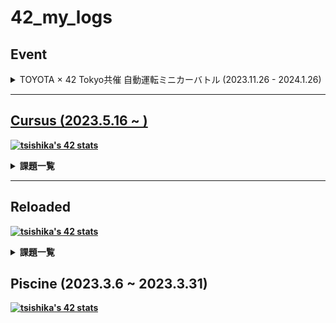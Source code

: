 # 42_my_logs

## Event

<details><summary>TOYOTA × 42 Tokyo共催 自動運転ミニカーバトル (2023.11.26 - 2024.1.26)</summary>
  
### TOYOTA × 42 Tokyo共催 自動運転ミニカーバトル (2023.11.26 - 2024.1.26)
>_⚡️『自動運転ミニカーバトル』開催⚡️
電子制御できるミニカーを作り、レースタイムを競います🚗⏱️_ <br>
URL : <a href ="https://twitter.com/42_tokyo/status/1750825814948729326">運営ポスト</a>　<br>

- 優勝  /  全15チーム
- チームメンバー : <a href ="https://github.com/ssmyg">syagi</a> <a href ="https://github.com/tkuramot">tkuramot</a> <a href ="https://github.com/shmorish">shmorish</a>
- チームアカウント : <a href ="https://github.com/TOYOTA-Rebellious-cat-bus"><b>反コウ期のネコバス

</details>

---
## Cursus (2023.5.16 ~ )

[![tsishika's 42 stats](https://badge42.coday.fr/api/v2/clqkv28a0122101p49l97gk4c/stats?cursusId=21&coalitionId=307)](https://github.com/Coday-meric/badge42)

<details><summary>課題一覧</summary>
  
| Project | Score | Date |
| :---: | :---: | :---: |
| [![Libft](https://github.com/Ishi-eenn/42-project-badges/blob/main/badges/libftm.png)](https://github.com/Ishi-eenn/Libft) | <img width="230" alt="image" src="https://github.com/Mori062/42/assets/110565242/fc7d4bc1-8688-4e8c-bbd8-257b21796088"> | 2023.05.16 - 2023.05.24 |
| [![ft_printf](https://github.com/Ishi-eenn/42-project-badges/blob/main/badges/ft_printfe.png)](https://github.com/Ishi-eenn/ft_printf) | <img width="230" alt="image" src="https://github.com/Mori062/42/assets/110565242/b222da77-329b-4622-8b30-01e82537c276"> | 2023.05.24 - 2023.06.03 |
| [![get_next_line](https://github.com/Ishi-eenn/42-project-badges/blob/main/badges/get_next_linem.png)](https://github.com/Ishi-eenn/get_next_line) | <img width="230" alt="image" src="https://github.com/Mori062/42/assets/110565242/e1b95003-d676-4bd1-9b99-291d4dcd3117"> | 2023.06.03 - 2023.06.10 |
| [![Born2beroot](https://github.com/Ishi-eenn/42-project-badges/blob/main/badges/born2beroote.png)](https://github.com/Ishi-eenn/Born2beroot) | <img width="230" alt="image" src="https://github.com/Mori062/42/assets/110565242/b222da77-329b-4622-8b30-01e82537c276"> | 2023.06.11 - 2023.06.17 |
| [![push_swap](https://github.com/Ishi-eenn/42-project-badges/blob/main/badges/push_swapm.png)](https://github.com/Ishi-eenn/push_swap) | <img width="230" alt="image" src="https://github.com/Mori062/42/assets/110565242/fc7d4bc1-8688-4e8c-bbd8-257b21796088"> | 2023.06.18 - 2023.07.04 |
| [![Pipex](https://github.com/Ishi-eenn/42-project-badges/blob/main/badges/pipexe.png)](https://github.com/Ishi-eenn/Pipex) | <img width="230" alt="image" src="https://github.com/Mori062/42/assets/110565242/b222da77-329b-4622-8b30-01e82537c276"> | 2023.07.07 - 2023.07.22 |
| [![FDF](https://github.com/Ishi-eenn/42-project-badges/blob/main/badges/fdfm.png)]() | <img width="230" alt="image" src="https://github.com/Mori062/42/assets/110565242/fc7d4bc1-8688-4e8c-bbd8-257b21796088"> | 2023.8.3 - 2023.8.23 |
| [![minishell](https://github.com/Ishi-eenn/42-project-badges/blob/main/badges/minishelle.png)](https://github.com/K4-R4/minishell) | <img width="230" alt="image" src="https://github.com/Mori062/42/assets/110565242/557a0557-4840-4081-a58e-6462aebca1d8"> | 2023.08.24 - 2023.10.15 |
| [![Philosophers](https://github.com/Ishi-eenn/42-project-badges/blob/main/badges/philosopherse.png)](https://github.com/Ishi-eenn/Philosophers) | <img width="230" alt="image" src="https://github.com/Mori062/42/assets/110565242/b222da77-329b-4622-8b30-01e82537c276"> | 2023.10.16 - 2023.11.21 |
| [![NetPractice](https://github.com/Ishi-eenn/42-project-badges/blob/main/badges/netpracticem.png)](https://github.com/Ishi-eenn/NetPractice) | <img width="230" alt="image" src="https://github.com/Mori062/42/assets/110565242/b222da77-329b-4622-8b30-01e82537c276"> | 2023.11.23 - 2023.12.19 |
| [![cub3D](https://github.com/Ishi-eenn/42-project-badges/blob/main/badges/cub3de.png)](https://github.com/Ishi-eenn/cub3D) | <img width="230" alt="image" src="https://github.com/Mori062/42/assets/110565242/ac1208d4-77ae-4d67-b800-cb7e3357903c"> | 2023.11.23 - 2024.03.21|
| [![miniRT](https://github.com/Ishi-eenn/42-project-badges/blob/main/badges/minirte.png)](https://github.com/shmorish/miniRT) | <img width="230" alt="image" src="https://github.com/Mori062/42/assets/110565242/b222da77-329b-4622-8b30-01e82537c276"> | 2024.04.1 - 2024.04.15|
| [![CPP](https://github.com/Ishi-eenn/42-project-badges/blob/main/badges/cppn.png)](https://github.com/Ishi-eenn/CPP-Modules) | <img width="230" alt="image" src="https://github.com/Mori062/42/assets/110565242/2d0d512e-dcd3-4cdf-bb6c-05c88af89de3"> | (cpp00) 2023.11.23 - 2024.02.11 <br> (cpp01) 2024.02.12 - 2024.02.13 <br> (cpp02) 2024.02.13 - 2024.04.29 <br> (cpp03) 2024.04.29 - 2024.05.03 <br> (cpp04) 2024.04.29 - 2024.05.05 <br> (cpp05) <br> (cpp06) <br> (cpp07) <br> (cpp08) <br> (cpp09) |


Badges are available at [https://github.com/byaliego/42-project-badges](https://github.com/byaliego/42-project-badges)

Scores are available at [https://github.com/Mori062/42](https://github.com/Mori062/42/issues?q=is%3Aissue+is%3Aclosed)

---
## Exam
| Project | Score | Date |
| :---: | :---: | :---: |
| Exam Rank 02 | [![tsishika's 42 Exam Rank 02 Score](https://badge42.coday.fr/api/v2/clqkv28a0122101p49l97gk4c/project/3124582)](https://github.com/Coday-meric/badge42) | 2023.8.12  |
| Exam Rank 03 | [![tsishika's 42 Exam Rank 03 Score](https://badge42.coday.fr/api/v2/clqkv28a0122101p49l97gk4c/project/3239718)](https://github.com/Coday-meric/badge42) | 2023.8.24  |
| Exam Rank 04 | [![tsishika's 42 Exam Rank 04 Score](https://badge42.coday.fr/api/v2/clqkv28a0122101p49l97gk4c/project/3418821)](https://github.com/Coday-meric/badge42) | 2023.11.25  |

</details>

---
## Reloaded

[![tsishika's 42 stats](https://badge42.coday.fr/api/v2/clqkv28a0122101p49l97gk4c/stats?cursusId=28&coalitionId=undefined)](https://github.com/Coday-meric/badge42)

<details><summary>課題一覧</summary>

| Project | Score | Date |
| :---: | :---: | :---: |
| refactor_tetris | [![tsishika's 42 refactor_tetris Score](https://badge42.coday.fr/api/v2/clqkv28a0122101p49l97gk4c/project/3475094)](https://github.com/Coday-meric/badge42) | 2024.2.3 - 2024.2.4 |
| [Hello_node]() | [![tsishika's 42 hello_node Score](https://badge42.coday.fr/api/v2/clqkv28a0122101p49l97gk4c/project/3110700)](https://github.com/Coday-meric/badge42) | 2023.6.6 - |

</details>

## Piscine (2023.3.6 ~ 2023.3.31)

[![tsishika's 42 stats](https://badge42.coday.fr/api/v2/clqkv28a0122101p49l97gk4c/stats?cursusId=9&coalitionId=62)](https://github.com/Coday-meric/badge42)

